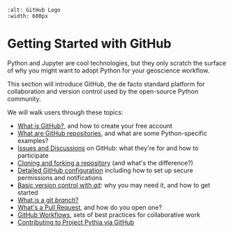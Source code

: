 ```{image} ../images/GitHub-logo.png
:alt: GitHub Logo
:width: 600px
```

# Getting Started with GitHub

Python and Jupyter are cool technologies, but they only scratch the surface of why you might want to adopt Python for your geoscience workflow.

This section will introduce GitHub, the de facto standard platform for collaboration and version control used by the open-source Python community.

We will walk users through these topics:

- [What is GitHub?](github/what-is-github), and how to create your free account
- [What are GitHub repositories](github/github-repos), and what are some Python-specific examples?
- [Issues and Discussions](github/github-issues) on GitHub: what they're for and how to participate
- [Cloning and forking a repository](github/github-cloning-forking) (and what's the difference?)
- [Detailed GitHub configuration](github/github-setup-advanced) including how to set up secure permissions and notifications
- [Basic version control with _git_](github/basic-git): why you may need it, and how to get started
- [What is a git _branch_?](github/git-branches)
- [What's a Pull Request](github/github-pull-request), and how do you open one?
- [GitHub Workflows](github/github-workflows), sets of best practices for collaborative work
- [Contributing to Project Pythia via GitHub](github/contribute-to-pythia)
